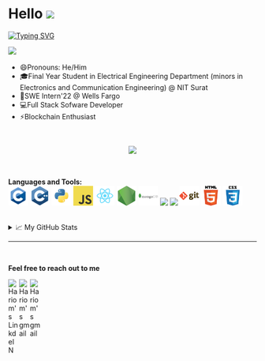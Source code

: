 # Hello <img src="https://emojis.slackmojis.com/emojis/images/1520808873/3643/cool-doge.gif?1520808873" width="40" />

[![Typing SVG](https://readme-typing-svg.herokuapp.com?font=Press+Start+2P&size=24&duration=2000&pause=1000&color=000000&background=DBDBDB00&center=true&vCenter=true&width=635&lines=Hi%2C+I+am+Hariom;Nice+to+meet+you;I+am+a+Software+Engineer)](https://git.io/typing-svg)

![](https://visitor-badge.glitch.me/badge?page_id=Hariom1509.Hariom1509)
<br>
              

- 😄Pronouns: He/Him 
- 🎓Final Year Student in Electrical Engineering Department (minors in Electronics and Communication Engineering) @ NIT Surat
- 💼SWE Intern'22 @ Wells Fargo
- 💻Full Stack Sofware Developer
- ⚡Blockchain Enthusiast
<br>

<p align="center">
  <img src="https://quotes-github-readme.vercel.app/api?type=horizontal&theme=light)](https://github.com/piyushsuthar/github-readme-quotes" />
</p>



<br>

**Languages and Tools:**
<br>
<code><img height="40" src="https://raw.githubusercontent.com/github/explore/80688e429a7d4ef2fca1e82350fe8e3517d3494d/topics/c/c.png"></code>
<code><img height="40" src="https://raw.githubusercontent.com/github/explore/80688e429a7d4ef2fca1e82350fe8e3517d3494d/topics/cpp/cpp.png"></code>
<code><img height="40" src="https://raw.githubusercontent.com/github/explore/80688e429a7d4ef2fca1e82350fe8e3517d3494d/topics/python/python.png"></code>
<code><img height="40" src="https://raw.githubusercontent.com/github/explore/80688e429a7d4ef2fca1e82350fe8e3517d3494d/topics/javascript/javascript.png"></code>
<code><img height="40" src="https://raw.githubusercontent.com/github/explore/80688e429a7d4ef2fca1e82350fe8e3517d3494d/topics/react/react.png"></code>
<code><img height="40" src="https://raw.githubusercontent.com/github/explore/80688e429a7d4ef2fca1e82350fe8e3517d3494d/topics/nodejs/nodejs.png"></code>
<code><img height="40" src="https://raw.githubusercontent.com/github/explore/80688e429a7d4ef2fca1e82350fe8e3517d3494d/topics/mongodb/mongodb.png"></code>
<code><img height="40" src="https://upload.wikimedia.org/wikipedia/commons/9/98/Solidity_logo.svg"></code>
<code><img height="40" src="https://truffleframework.com/img/favicons/truffle-share.png"></code>
<code><img height="40" src="https://raw.githubusercontent.com/github/explore/80688e429a7d4ef2fca1e82350fe8e3517d3494d/topics/git/git.png"></code>
<code><img height="40" src="https://raw.githubusercontent.com/github/explore/80688e429a7d4ef2fca1e82350fe8e3517d3494d/topics/html/html.png"></code>
<code><img height="40" src="https://raw.githubusercontent.com/github/explore/80688e429a7d4ef2fca1e82350fe8e3517d3494d/topics/css/css.png"></code>

<br>

<details>
<summary>📈 My GitHub Stats</summary>

<p> <img src="https://github-readme-stats.vercel.app/api?username=Hariom1509&theme=chartreuse-dark&show_icons=true" alt="Hariom1509" />
<img src="https://github-readme-stats.vercel.app/api/top-langs/?username=Hariom1509&layout=compact" alt="Hariom1509" /></p>
<br>
</details>
<hr>
<br>

**Feel free to reach out to me**

<a href="https://www.linkedin.com/in/hariom-vyas-014631198/">
  <img align="left" alt="Hariom's LinkdeIN" width="22px" src="https://cdn.jsdelivr.net/npm/simple-icons@v3/icons/linkedin.svg" />
</a>

<a href="mailto:hariomvyas1509@gmail.com">
  <img align="left" alt="Hariom's gmail" width="22px" src="https://cdn.jsdelivr.net/npm/simple-icons@v3/icons/gmail.svg" />
</a>

<a href="https://hariom1509.github.io/">
  <img align="left" alt="Hariom's gmail" width="22px" src="https://cdn.jsdelivr.net/npm/@icon/themify-icons@1.0.1-alpha.3/icons/link.svg" />
</a>
